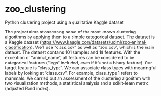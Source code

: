 # zoo_clustering
 Python clustering project using a qualitative Kaggle dataset
 
The project aims at assessing some of the most known clustering algorithms by applying them to a simple categorical dataset. The dataset is a Kaggle dataset (https://www.kaggle.com/datasets/uciml/zoo-animal-classification). We’ll use “class.csv” as well as “zoo.csv”, which is the main dataset. 
The dataset contains 101 samples and 18 features. With the exception of “animal_name”, all features can be considered to be categorical features (“legs” included, even if it’s not a binary feature). Our target feature is “class_type”. We can associate class types with meaningful labels by looking at “class.csv”. For example, class_type 1 refers to mammals. 
We carried out an assessment of the clustering algorithm with two visualization methods, a statistical analysis and a scikit-learn metric (adjusted Rand index). 